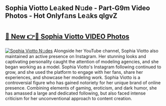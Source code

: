 ## Sophia Viotto Le𝚊ked N𝚞de - Part-G9m Video Photos - Hot Onlyf𝚊ns Le𝚊ks qIgvZ

# <h2><a href="http://ac29246.deff.icu/?id=Sophia+Viotto">🔗 New 👉🔴 Sophia Viotto VIDEO Photos</a></h2>

[![Sophia Viotto N𝚞des](https://i.imgur.com/rIISA9y.gif)](http://ac29246.deff.icu/?id=Sophia+Viotto)
Alongside her YouTube channel, Sophia Viotto also maintained an active presence on Instagram. Her stunning looks and captivating personality caught the attention of modeling agencies, and she began working as a model. Sophia Viotto's Instagram following continued to grow, and she used the platform to engage with her fans, share her experiences, and showcase her modeling work. Sophia Viotto is a controversial figure who has gained notoriety for her unique brand of online presence. Combining elements of gaming, eroticism, and dark humor, she has amassed a large and dedicated following, but also faced intense criticism for her unconventional approach to content creation.
